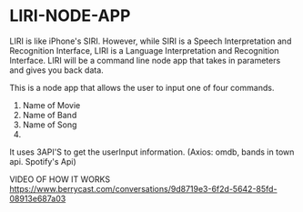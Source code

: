 # LIRI-NODE-APP


LIRI is like iPhone's SIRI. However, while SIRI is a Speech Interpretation and Recognition Interface, LIRI is a Language Interpretation and Recognition Interface. LIRI will be a command line node app that takes in parameters and gives you back data.

This is a node app that allows the user to input one of four commands.
1. Name of Movie <movie-this>
2. Name of Band <Concert-this>
3. Name of Song <Spotify-this-song>
4. <Do-what-it-says>
 
It uses 3API'S to get the userInput information. (Axios: omdb, bands in town api. Spotify's Api)

VIDEO OF HOW IT WORKS
https://www.berrycast.com/conversations/9d8719e3-6f2d-5642-85fd-08913e687a03

  
